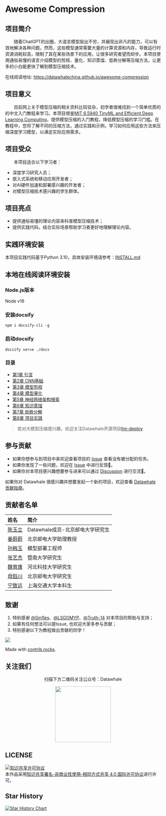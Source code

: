 # Awesome Compression


## 项目简介

&emsp;&emsp;随着ChatGPT的出圈，大语言模型层出不穷，并展现出非凡的能力，可以有效地解决各种问题。然而，这些模型通常需要大量的计算资源和内存，导致运行时资源消耗较高，限制了其在某些场景下的应用，让很多研究者望而却步。本项目使用通俗易懂的语言介绍模型的剪枝、量化、知识蒸馏、低秩分解等压缩方法，让更多的小白能更快了解到模型压缩技术。

在线阅读地址: https://datawhalechina.github.io/awesome-compression


## 项目意义

&emsp;&emsp;目前网上关于模型压缩的相关资料比较驳杂，初学者很难找到一个简单优质的的中文入门教程来学习。本项目借鉴[MIT 6.5940 TinyML and Efficient Deep Learning Computing](https://hanlab.mit.edu/courses/2023-fall-65940)，提供模型压缩的入门教程，降低模型压缩的学习门槛。在教程中，您将了解不同的压缩方法，通过实践和示例，学习如何应用这些方法来压缩深度学习模型，以满足实际应用需求。


## 项目受众

&emsp;&emsp;本项目适合以下学习者：

- 深度学习研究人员；
- 嵌入式系统和移动应用开发者；
- 对AI硬件加速和部署感兴趣的开发者；
- 对模型压缩技术感兴趣的学生群体。

## 项目亮点

- 提供通俗易懂的理论内容来科普模型压缩技术；
- 提供实践代码，结合实际场景帮助学习者更好地理解理论内容。

## 实践环境安装

本项目实践代码基于Python 3.10，具体安装环境请参考：[INSTALL.md](./docs/notebook/INSTALL.md)

## 本地在线阅读环境安装
### Node.js版本

Node v16

### 安装docsify
```shell
npm i docsify-cli -g
```


### 启动docsify
```shell
docsify serve ./docs
```

### 目录

- [第1章 引言](https://datawhalechina.github.io/awesome-compression/#/ch01/ch01)
- [第2章 CNN基础](https://datawhalechina.github.io/awesome-compression/#/ch02/ch02)
- [第3章 模型剪枝](https://datawhalechina.github.io/awesome-compression/#/ch03/ch03)
- [第4章 模型量化](https://datawhalechina.github.io/awesome-compression/#/ch04/ch04)
- [第5章 神经网络架构搜索](https://datawhalechina.github.io/awesome-compression/#/ch05/ch05)
- [第6章 知识蒸馏](https://datawhalechina.github.io/awesome-compression/#/ch06/ch06)
- [第7章 低秩分解](https://datawhalechina.github.io/awesome-compression/#/ch07/ch07)
- [第8章 项目实践](https://datawhalechina.github.io/awesome-compression/#/ch08/ch08)

> 若对大模型压缩感兴趣，欢迎关注Datawhale开源项目[llm-deploy](https://datawhalechina.github.io/llm-deploy)

## 参与贡献

- 如果你想参与到项目中来欢迎查看项目的 [Issue]() 查看没有被分配的任务。
- 如果你发现了一些问题，欢迎在 [Issue]() 中进行反馈🐛。
- 如果你对本项目感兴趣想要参与进来可以通过 [Discussion]() 进行交流💬。

如果你对 Datawhale 很感兴趣并想要发起一个新的项目，欢迎查看 [Datawhale 贡献指南](https://github.com/datawhalechina/DOPMC#%E4%B8%BA-datawhale-%E5%81%9A%E5%87%BA%E8%B4%A1%E7%8C%AE)。

## 贡献者名单

| 姓名 |  简介 |
| :----| :---- |
| [陈玉立](https://github.com/ironartisan)  | Datawhale成员-北京邮电大学研究生 |
| [姜蔚蔚](https://jwwthu.github.io) |  北京邮电大学助理教授 |
| [孙韩玉](https://github.com/sunhanyu714) |  模型部署工程师 |
| [张艺杰](https://github.com/Wings236) |  暨南大学研究生 |
| [魏育康](https://github.com/JinYu1998)    | 河北科技大学研究生 |
| [母鈺川](https://github.com/mYcc-one)    | 北京邮电大学研究生 |
| [宁致远](https://github.com/telegraph-pole-head)| 上海交通大学本科生 |

## 致谢

1. 特别感谢 [@Sm1les](https://github.com/Sm1les)、[@LSGOMYP](https://github.com/LSGOMYP)、[@Truth-14](https://github.com/Truth-14) 对本项目的帮助与支持；
2. 如果有任何想法可以提Issue, 也欢迎大家多参与贡献；
3. 特别感谢以下为教程做出贡献的同学！

<a href="https://datawhalechina.github.io/awesome-compression/graphs/contributors">
  <img src="https://contrib.rocks/image?repo=datawhalechina/awesome-compression" />
</a>

Made with [contrib.rocks](https://contrib.rocks).




## 关注我们

<div align=center>
<p>扫描下方二维码关注公众号：Datawhale</p>
<img src="https://raw.githubusercontent.com/datawhalechina/pumpkin-book/master/res/qrcode.jpeg" width = "180" height = "180">
</div>

## LICENSE

<a rel="license" href="http://creativecommons.org/licenses/by-nc-sa/4.0/"><img alt="知识共享许可协议" style="border-width:0" src="https://img.shields.io/badge/license-CC%20BY--NC--SA%204.0-lightgrey" /></a><br />本作品采用<a rel="license" href="http://creativecommons.org/licenses/by-nc-sa/4.0/">知识共享署名-非商业性使用-相同方式共享 4.0 国际许可协议</a>进行许可。

## Star History

[![Star History Chart](https://api.star-history.com/svg?repos=datawhalechina/awesome-compression&type=Date)](https://star-history.com/#datawhalechina/awesome-compression)  